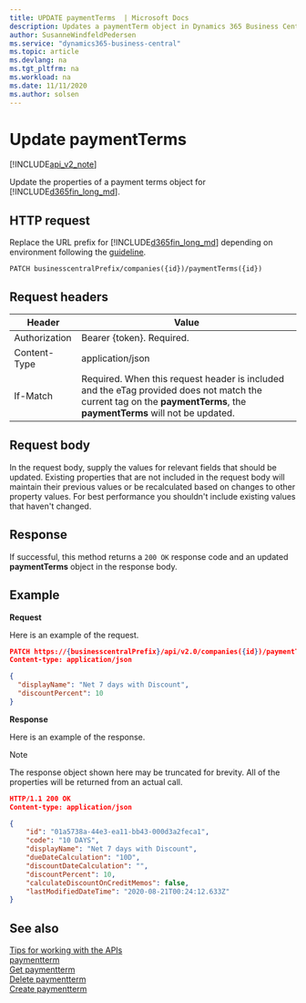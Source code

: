 ```yaml
---
title: UPDATE paymentTerms  | Microsoft Docs
description: Updates a paymentTerm object in Dynamics 365 Business Central.
author: SusanneWindfeldPedersen
ms.service: "dynamics365-business-central"
ms.topic: article
ms.devlang: na
ms.tgt_pltfrm: na
ms.workload: na
ms.date: 11/11/2020
ms.author: solsen
---
```


# Update paymentTerms

[!INCLUDE[api_v2_note](../../includes/api_v2_note.md)]

Update the properties of a payment terms object for [!INCLUDE[d365fin_long_md](../../includes/d365fin_long_md.md)].

## HTTP request
Replace the URL prefix for [!INCLUDE[d365fin_long_md](../../includes/d365fin_long_md.md)] depending on environment following the [guideline](../../v2.0/endpoints-apis-for-dynamics.md).
```
PATCH businesscentralPrefix/companies({id})/paymentTerms({id})
```

## Request headers

|Header        |Value                    |
|--------------|-------------------------|
|Authorization |Bearer {token}. Required.|
|Content-Type  |application/json         |
|If-Match      |Required. When this request header is included and the eTag provided does not match the current tag on the **paymentTerms**, the **paymentTerms** will not be updated. |

## Request body
In the request body, supply the values for relevant fields that should be updated. Existing properties that are not included in the request body will maintain their previous values or be recalculated based on changes to other property values. For best performance you shouldn't include existing values that haven't changed.

## Response
If successful, this method returns a ```200 OK``` response code and an updated **paymentTerms** object in the response body.

## Example

**Request**

Here is an example of the request.
```json
PATCH https://{businesscentralPrefix}/api/v2.0/companies({id})/paymentTerms({id})
Content-type: application/json

{
  "displayName": "Net 7 days with Discount",
  "discountPercent": 10
}
```

**Response**

Here is an example of the response. 

> [!NOTE]  
>   The response object shown here may be truncated for brevity. All of the properties will be returned from an actual call.

```json
HTTP/1.1 200 OK
Content-type: application/json

{
    "id": "01a5738a-44e3-ea11-bb43-000d3a2feca1",
    "code": "10 DAYS",
    "displayName": "Net 7 days with Discount",
    "dueDateCalculation": "10D",
    "discountDateCalculation": "",
    "discountPercent": 10,
    "calculateDiscountOnCreditMemos": false,
    "lastModifiedDateTime": "2020-08-21T00:24:12.633Z"
}
```

## See also
[Tips for working with the APIs](/dynamics365/business-central/dev-itpro/developer/devenv-connect-apps-tips)    
[paymentterm](../resources/dynamics_paymentterm.md)    
[Get paymentterm](dynamics_paymentterm_Get.md)    
[Delete paymentterm](dynamics_paymentterm_Delete.md)    
[Create paymentterm](dynamics_paymentterm_Create.md)    
